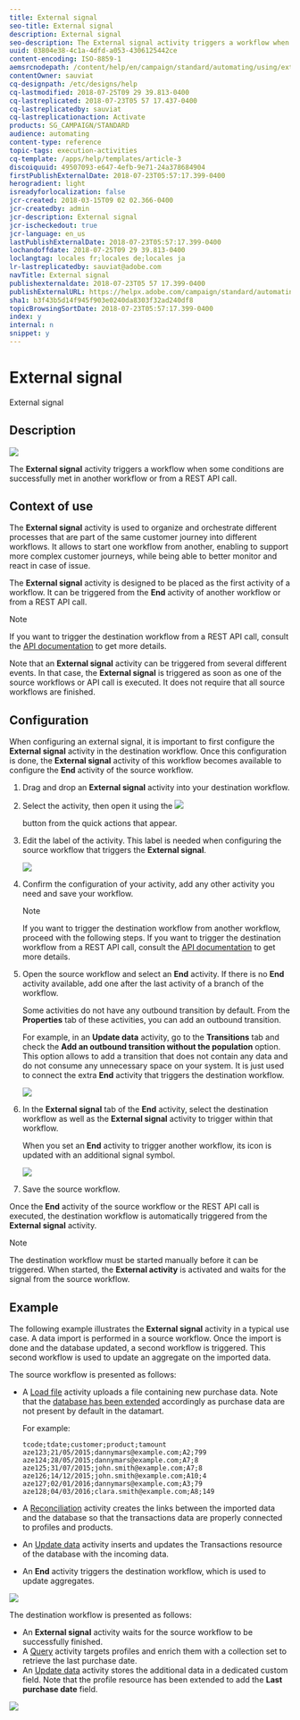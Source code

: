 ```yaml
---
title: External signal
seo-title: External signal
description: External signal
seo-description: The External signal activity triggers a workflow when some conditions are successfully met in another workflow.
uuid: 03804e38-4c1a-4dfd-a053-4306125442ce
content-encoding: ISO-8859-1
aemsrcnodepath: /content/help/en/campaign/standard/automating/using/external-signal
contentOwner: sauviat
cq-designpath: /etc/designs/help
cq-lastmodified: 2018-07-25T09 29 39.813-0400
cq-lastreplicated: 2018-07-23T05 57 17.437-0400
cq-lastreplicatedby: sauviat
cq-lastreplicationaction: Activate
products: SG_CAMPAIGN/STANDARD
audience: automating
content-type: reference
topic-tags: execution-activities
cq-template: /apps/help/templates/article-3
discoiquuid: 49507093-e647-4efb-9e71-24a378684904
firstPublishExternalDate: 2018-07-23T05:57:17.399-0400
herogradient: light
isreadyforlocalization: false
jcr-created: 2018-03-15T09 02 02.366-0400
jcr-createdby: admin
jcr-description: External signal
jcr-ischeckedout: true
jcr-language: en_us
lastPublishExternalDate: 2018-07-23T05:57:17.399-0400
lochandoffdate: 2018-07-25T09 29 39.813-0400
loclangtag: locales fr;locales de;locales ja
lr-lastreplicatedby: sauviat@adobe.com
navTitle: External signal
publishexternaldate: 2018-07-23T05 57 17.399-0400
publishExternalURL: https://helpx.adobe.com/campaign/standard/automating/using/external-signal.html
sha1: b3f43b5d14f945f903e0240da8303f32ad240df8
topicBrowsingSortDate: 2018-07-23T05:57:17.399-0400
index: y
internal: n
snippet: y
---
```


# External signal

External signal

## Description

![](assets/signal.png)

The **External signal** activity triggers a workflow when some conditions are successfully met in another workflow or from a REST API call.

## Context of use

The **External signal** activity is used to organize and orchestrate different processes that are part of the same customer journey into different workflows. It allows to start one workflow from another, enabling to support more complex customer journeys, while being able to better monitor and react in case of issue.

The **External signal** activity is designed to be placed as the first activity of a workflow. It can be triggered from the **End** activity of another workflow or from a REST API call.

>[!NOTE]
>
>If you want to trigger the destination workflow from a REST API call, consult the [API documentation](https://docs.campaign.adobe.com/doc/standard/en/api/ACS_API.html#triggering-a-signal-activity) to get more details.

Note that an **External signal** activity can be triggered from several different events. In that case, the **External signal** is triggered as soon as one of the source workflows or API call is executed. It does not require that all source workflows are finished.

## Configuration

When configuring an external signal, it is important to first configure the **External signal** activity in the destination workflow. Once this configuration is done, the **External signal** activity of this workflow becomes available to configure the **End** activity of the source workflow.

1. Drag and drop an **External signal** activity into your destination workflow.
1. Select the activity, then open it using the  ![](assets/edit_darkgrey-24px.png)

   button from the quick actions that appear.
1. Edit the label of the activity. This label is needed when configuring the source workflow that triggers the **External signal**.

   ![](assets/external_signal_configuration.png)

1. Confirm the configuration of your activity, add any other activity you need and save your workflow.

   >[!NOTE]
   >
   >If you want to trigger the destination workflow from another workflow, proceed with the following steps. If you want to trigger the destination workflow from a REST API call, consult the [API documentation](https://docs.campaign.adobe.com/doc/standard/en/api/ACS_API.html#triggering-a-signal-activity) to get more details.

1. Open the source workflow and select an **End** activity. If there is no **End** activity available, add one after the last activity of a branch of the workflow.

   Some activities do not have any outbound transition by default. From the **Properties** tab of these activities, you can add an outbound transition.

   For example, in an **Update data** activity, go to the **Transitions** tab and check the **Add an outbound transition without the population** option. This option allows to add a transition that does not contain any data and do not consume any unnecessary space on your system. It is just used to connect the extra **End** activity that triggers the destination workflow.

   ![](assets/external_signal_empty_transition.png)

1. In the **External signal** tab of the **End** activity, select the destination workflow as well as the **External signal** activity to trigger within that workflow.

   When you set an **End** activity to trigger another workflow, its icon is updated with an additional signal symbol.

   ![](assets/external_signal_end.png)

1. Save the source workflow.

Once the **End** activity of the source workflow or the REST API call is executed, the destination workflow is automatically triggered from the **External signal** activity.

>[!NOTE]
>
>The destination workflow must be started manually before it can be triggered. When started, the **External activity** is activated and waits for the signal from the source workflow.

## Example

The following example illustrates the **External signal** activity in a typical use case. A data import is performed in a source workflow. Once the import is done and the database updated, a second workflow is triggered. This second workflow is used to update an aggregate on the imported data.

The source workflow is presented as follows:

* A [Load file](../../automating/using/load-file.md) activity uploads a file containing new purchase data. Note that the [database has been extended](../../developing/using/data-model-concepts.md) accordingly as purchase data are not present by default in the datamart.

  For example:

  ```
  tcode;tdate;customer;product;tamount
  aze123;21/05/2015;dannymars@example.com;A2;799
  aze124;28/05/2015;dannymars@example.com;A7;8
  aze125;31/07/2015;john.smith@example.com;A7;8
  aze126;14/12/2015;john.smith@example.com;A10;4
  aze127;02/01/2016;dannymars@example.com;A3;79
  aze128;04/03/2016;clara.smith@example.com;A8;149
  ```

* A [Reconciliation](../../automating/using/reconciliation.md) activity creates the links between the imported data and the database so that the transactions data are properly connected to profiles and products.
* An [Update data](../../automating/using/update-data.md) activity inserts and updates the Transactions resource of the database with the incoming data.
* An **End** activity triggers the destination workflow, which is used to update aggregates.

![](assets/signal_example_source1.png)

The destination workflow is presented as follows:

* An **External signal** activity waits for the source workflow to be successfully finished.
* A [Query](../../automating/using/query.md#enriching-data) activity targets profiles and enrich them with a collection set to retrieve the last purchase date.
* An [Update data](../../automating/using/update-data.md) activity stores the additional data in a dedicated custom field. Note that the profile resource has been extended to add the **Last purchase date** field.

![](assets/signal_example_source2.png)

